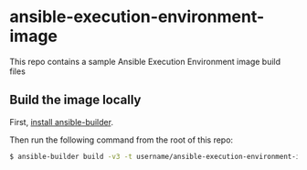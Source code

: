 # ansible-execution-environment-image
This repo contains a sample Ansible Execution Environment image build files

## Build the image locally

First, [install ansible-builder](https://ansible-builder.readthedocs.io/en/stable/installation/).

Then run the following command from the root of this repo:

```bash
$ ansible-builder build -v3 -t username/ansible-execution-environment-image:dev # --container-runtime=docker # Is podman by default
```
